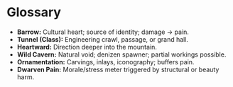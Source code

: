 # Glossary

- **Barrow:** Cultural heart; source of identity; damage → pain.
- **Tunnel (Class):** Engineering crawl, passage, or grand hall.
- **Heartward:** Direction deeper into the mountain.
- **Wild Cavern:** Natural void; denizen spawner; partial workings possible.
- **Ornamentation:** Carvings, inlays, iconography; buffers pain.
- **Dwarven Pain:** Morale/stress meter triggered by structural or beauty harm.
